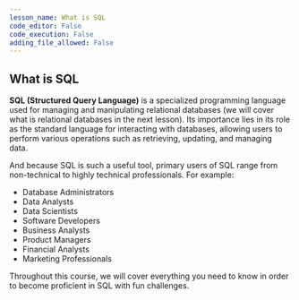 ```yaml
---
lesson_name: What is SQL
code_editor: False
code_execution: False
adding_file_allowed: False
---
```


## What is SQL

**SQL (Structured Query Language)** is a specialized programming language used for managing and manipulating relational databases (we will cover what is relational databases in the next lesson). Its importance lies in its role as the standard language for interacting with databases, allowing users to perform various operations such as retrieving, updating, and managing data.

And because SQL is such a useful tool, primary users of SQL range from non-technical to highly technical professionals. For example:

- Database Administrators
- Data Analysts
- Data Scientists
- Software Developers
- Business Analysts
- Product Managers
- Financial Analysts
- Marketing Professionals

Throughout this course, we will cover everything you need to know in order to become proficient in SQL with fun challenges.
